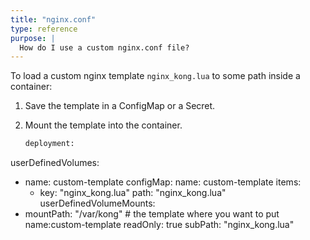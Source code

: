 ```yaml
---
title: "nginx.conf"
type: reference
purpose: |
  How do I use a custom nginx.conf file?
---
```


To load a custom nginx template `nginx_kong.lua` to some path inside a container:
1. Save the template in a ConfigMap or a Secret.
1. Mount the template into the container.

   ```bash
   deployment:
  userDefinedVolumes:
  - name: custom-template
    configMap:
      name: custom-template
      items:
      - key: "nginx_kong.lua"
        path: "nginx_kong.lua"
  userDefinedVolumeMounts:
  - mountPath: "/var/kong" # the template where you want to put
    name:custom-template
    readOnly: true
    subPath: "nginx_kong.lua"
   ```